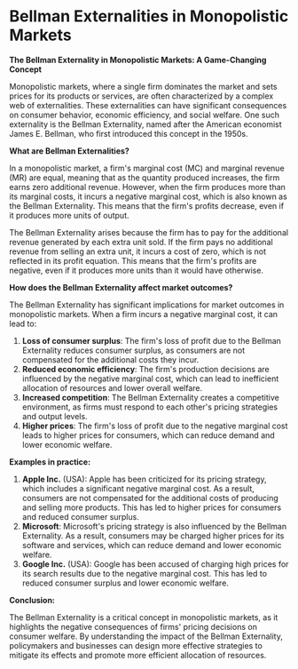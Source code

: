 # Bellman Externalities in Monopolistic Markets

**The Bellman Externality in Monopolistic Markets: A Game-Changing Concept**

Monopolistic markets, where a single firm dominates the market and sets prices for its products or services, are often characterized by a complex web of externalities. These externalities can have significant consequences on consumer behavior, economic efficiency, and social welfare. One such externality is the Bellman Externality, named after the American economist James E. Bellman, who first introduced this concept in the 1950s.

**What are Bellman Externalities?**

In a monopolistic market, a firm's marginal cost (MC) and marginal revenue (MR) are equal, meaning that as the quantity produced increases, the firm earns zero additional revenue. However, when the firm produces more than its marginal costs, it incurs a negative marginal cost, which is also known as the Bellman Externality. This means that the firm's profits decrease, even if it produces more units of output.

The Bellman Externality arises because the firm has to pay for the additional revenue generated by each extra unit sold. If the firm pays no additional revenue from selling an extra unit, it incurs a cost of zero, which is not reflected in its profit equation. This means that the firm's profits are negative, even if it produces more units than it would have otherwise.

**How does the Bellman Externality affect market outcomes?**

The Bellman Externality has significant implications for market outcomes in monopolistic markets. When a firm incurs a negative marginal cost, it can lead to:

1. **Loss of consumer surplus**: The firm's loss of profit due to the Bellman Externality reduces consumer surplus, as consumers are not compensated for the additional costs they incur.
2. **Reduced economic efficiency**: The firm's production decisions are influenced by the negative marginal cost, which can lead to inefficient allocation of resources and lower overall welfare.
3. **Increased competition**: The Bellman Externality creates a competitive environment, as firms must respond to each other's pricing strategies and output levels.
4. **Higher prices**: The firm's loss of profit due to the negative marginal cost leads to higher prices for consumers, which can reduce demand and lower economic welfare.

**Examples in practice:**

1. **Apple Inc.** (USA): Apple has been criticized for its pricing strategy, which includes a significant negative marginal cost. As a result, consumers are not compensated for the additional costs of producing and selling more products. This has led to higher prices for consumers and reduced consumer surplus.
2. **Microsoft**: Microsoft's pricing strategy is also influenced by the Bellman Externality. As a result, consumers may be charged higher prices for its software and services, which can reduce demand and lower economic welfare.
3. **Google Inc.** (USA): Google has been accused of charging high prices for its search results due to the negative marginal cost. This has led to reduced consumer surplus and lower economic welfare.

**Conclusion:**

The Bellman Externality is a critical concept in monopolistic markets, as it highlights the negative consequences of firms' pricing decisions on consumer welfare. By understanding the impact of the Bellman Externality, policymakers and businesses can design more effective strategies to mitigate its effects and promote more efficient allocation of resources.
